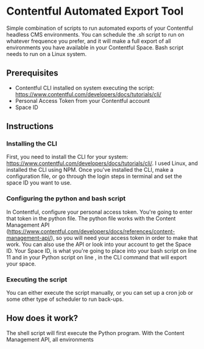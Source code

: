 # Contentful Automated Export Tool
Simple combination of scripts to run automated exports of your Contentful headless CMS environments. You can schedule the .sh script to run on whatever frequence you prefer, and it will make a full export of all environments you have available in your Contentful Space. Bash script needs to run on a Linux system. 

## Prerequisites
* Contentful CLI installed on system executing the script: https://www.contentful.com/developers/docs/tutorials/cli/
* Personal Access Token from your Contentful account
* Space ID

## Instructions
### Installing the CLI
First, you need to install the CLI for your system: https://www.contentful.com/developers/docs/tutorials/cli/. I used Linux, and installed the CLI using NPM. Once you've installed the CLI, make a configuration file, or go through the login steps in terminal and set the space ID you want to use. 

### Configuring the python and bash script
In Contentful, configure your personal access token. You're going to enter that token in the python file. The python file works with the Content Management API (https://www.contentful.com/developers/docs/references/content-management-api/), so you will need your access token in order to make that work. You can also use the API or look into your account to get the Space ID. Your Space ID, is what you're going to place into your bash script on line 11 and in your Python script on line , in the CLI command that will export your space. 


### Executing the script
You can either execute the script manually, or you can set up a cron job or some other type of scheduler to run back-ups. 

## How does it work?
The shell script will first execute the Python program. With the Content Management API, all environments
